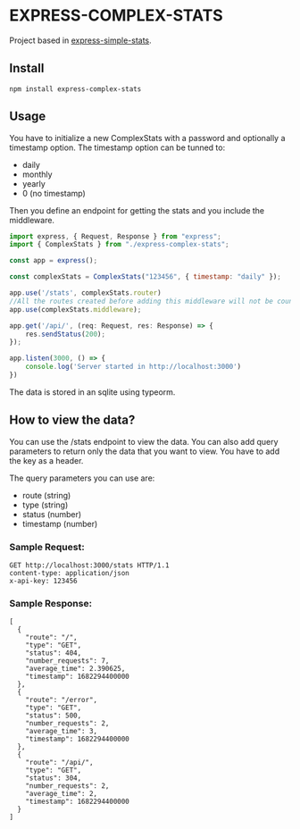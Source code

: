# EXPRESS-COMPLEX-STATS

Project based in [express-simple-stats](https://www.npmjs.com/package/express-simple-stats).

## Install
```shell
npm install express-complex-stats
```

## Usage
You have to initialize a new ComplexStats with a password and optionally a timestamp option. 
The timestamp option can be tunned to:
- daily
- monthly
- yearly
- 0 (no timestamp)

Then you define an endpoint for getting the stats and you include the middleware.

```js
import express, { Request, Response } from "express";
import { ComplexStats } from "./express-complex-stats";

const app = express();

const complexStats = ComplexStats("123456", { timestamp: "daily" });

app.use('/stats', complexStats.router)
//All the routes created before adding this middleware will not be counted
app.use(complexStats.middleware);

app.get('/api/', (req: Request, res: Response) => {
    res.sendStatus(200);
});

app.listen(3000, () => {
    console.log('Server started in http://localhost:3000')
})
```

The data is stored in an sqlite using typeorm.

## How to view the data?
You can use the /stats endpoint to view the data. You can also add query parameters to return only the data that you want to view. You have to add the key as a header.

The query parameters you can use are: 
- route (string)
- type (string)
- status (number)
- timestamp (number)

### Sample Request:
```http
GET http://localhost:3000/stats HTTP/1.1
content-type: application/json
x-api-key: 123456
```

### Sample Response:
```shell
[
  {
    "route": "/",
    "type": "GET",
    "status": 404,
    "number_requests": 7,
    "average_time": 2.390625,
    "timestamp": 1682294400000
  },
  {
    "route": "/error",
    "type": "GET",
    "status": 500,
    "number_requests": 2,
    "average_time": 3,
    "timestamp": 1682294400000
  },
  {
    "route": "/api/",
    "type": "GET",
    "status": 304,
    "number_requests": 2,
    "average_time": 2,
    "timestamp": 1682294400000
  }
]
```